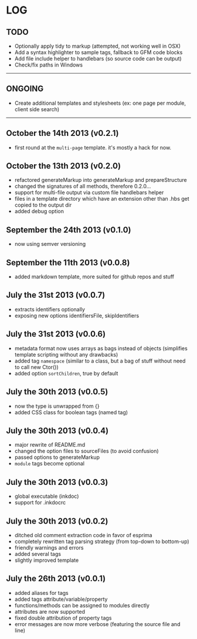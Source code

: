 # LOG

## TODO

* Optionally apply tidy to markup (attempted, not working well in OSX)
* Add a syntax highlighter to sample tags, fallback to GFM code blocks
* Add file include helper to handlebars (so source code can be output)
* Check/fix paths in Windows


----


## ONGOING

* Create additional templates and stylesheets (ex: one page per module, client side search)


----

## October the 14th 2013 (v0.2.1)

* first round at the `multi-page` template. it's mostly a hack for now.


## October the 13th 2013 (v0.2.0)

* refactored generateMarkup into generateMarkup and prepareStructure
* changed the signatures of all methods, therefore 0.2.0...
* support for multi-file output via custom file handlebars helper
* files in a template directory which have an extension other than .hbs get copied to the output dir
* added debug option


## September the 24th 2013 (v0.1.0)

* now using semver versioning


## September the 11th 2013 (v0.0.8)

* added markdown template, more suited for github repos and stuff


## July the 31st 2013 (v0.0.7)

* extracts identifiers optionally
* exposing new options identifiersFile, skipIdentifiers


## July the 31st 2013 (v0.0.6)

* metadata format now uses arrays as bags instead of objects (simplifies template scripting without any drawbacks)
* added tag `namespace` (similar to a class, but a bag of stuff without need to call new Ctor())
* added option `sortChildren`, true by default


## July the 30th 2013 (v0.0.5)

* now the type is unwrapped from {}
* added CSS class for boolean tags (named tag)


## July the 30th 2013 (v0.0.4)

* major rewrite of README.md
* changed the option files to sourceFiles (to avoid confusion)
* passed options to generateMarkup
* `module` tags become optional


## July the 30th 2013 (v0.0.3)

* global executable (inkdoc)
* support for .inkdocrc


## July the 30th 2013 (v0.0.2)

* ditched old comment extraction code in favor of esprima
* completely rewritten tag parsing strategy (from top-down to bottom-up)
* friendly warnings and errors
* added several tags
* slightly improved template


## July the 26th 2013 (v0.0.1)

* added aliases for tags
* added tags attribute/variable/property
* functions/methods can be assigned to modules directly
* attributes are now supported
* fixed double attribution of property tags
* error messages are now more verbose (featuring the source file and line)

